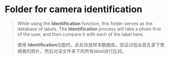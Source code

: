 # Folder for camera identification

> While using the **Identification** function, 
this folder serves as the database of labels.
The **Identification** process will take a photo first of the user,
and then compare it with each of the label here.

> 使用 **Identification**功能时，此处存放样本数据库。验证过程会首先录下使用者的照片，然后对该文件夹下的所有label进行比对。

